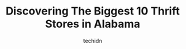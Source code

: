 ---
layout: ampstory
image: https://i0.wp.com/paketmu.com/wp-content/uploads/2023/06/thrift-store-0-in-alabama-1686368610.jpeg?resize=640,853
author: techidn
featured: false
description: Explore the diverse Thrift Store scene in Alabama, home to an incredible selection of 10 establishments catering to every taste. Whether youre in search of iconic favorites or undiscovered 
title: Discovering The Biggest 10 Thrift Stores in Alabama
cover:
   title: Discovering The Biggest 10 Thrift Stores in Alabama
   subtitle: RICKPATE
   background: https://paketmu.com/wp-content/uploads/2023/06/thrift-store-0-in-alabama-1686368610.jpeg

pages: 
 - layout: thirds
   top: <h1>#1 Lovelady Thrift Store</h1>
   bottom: "<p>Unfortunately I wont be shopping here again. I went in and purchased what I thought was a table and chairs for $75 as the tag was only on the chairs. I drove around to</p>"
   background: https://paketmu.com/wp-content/uploads/2023/06/thrift-store-1-in-alabama-1686368611.jpeg
   backgroundblur: true
 - layout: thirds
   top: <h1>#2 Lovelady Thrift Store</h1>
   bottom: "<p>I would consider myself an avid thrifter, and this place has some great finds. However, this place also has *the* most outrageous prices I have quite literally ever seen </p>"
   background: https://paketmu.com/wp-content/uploads/2023/06/thrift-store-2-in-alabama-1686368612.jpeg
   cta:
      link: https://paketmu.com/discovering-the-biggest-10-thrift-stores-in-alabama/
      text: Discovering The Biggest 10 Thrift Stores in Alabama
 - layout: thirds
   top: <h1>#3 Americas Thrift Stores & Donation Center</h1>
   bottom: "<p>Would be a wonderful place to shop if you could try anything on. I seriously dont understand how someone can sell clothes and not have a fitting room You can only get </p>"
   background: https://paketmu.com/wp-content/uploads/2023/06/thrift-store-3-in-alabama-1686368613.jpeg
   cta:
      link: https://paketmu.com/discovering-the-biggest-10-thrift-stores-in-alabama/
      text: Discovering The Biggest 10 Thrift Stores in Alabama
 - layout: thirds
   top: <h1>#4 Center-Hope Super Thrift Str</h1>
   bottom: "<p>1700 Hamric Dr E, Oxford, AL 36203, United States</p>"
   background: https://images.unsplash.com/photo-1518640467707-6811f4a6ab73?ixlib=rb-4.0.3&ixid=MnwxMjA3fDB8MHxwaG90by1wYWdlfHx8fGVufDB8fHx8&auto=format&fit=crop&w=640&h=853&q=80
   cta:
      link: https://paketmu.com/discovering-the-biggest-10-thrift-stores-in-alabama/
      text: Discovering The Biggest 10 Thrift Stores in Alabama
 - layout: thirds
   top: <h1>#5 Americas Thrift Stores & Donation Center</h1>
   bottom: "<p>1735 Skyland E Blvd, Tuscaloosa, AL 35405, United States</p>"
   background: https://images.unsplash.com/photo-1614648718611-0635f29016cb?ixlib=rb-4.0.3&ixid=MnwxMjA3fDB8MHxwaG90by1wYWdlfHx8fGVufDB8fHx8&auto=format&fit=crop&w=640&h=853&q=80
   cta:
      link: https://paketmu.com/discovering-the-biggest-10-thrift-stores-in-alabama/
      text: Discovering The Biggest 10 Thrift Stores in Alabama
 - layout: thirds
   top: <h1>#6 Americas Thrift Stores & Donation Center</h1>
   bottom: "<p>4121 Hwy 78 E, Jasper, AL 35501, United States</p>"
   background: https://images.unsplash.com/photo-1608501821300-4f99e58bba77?ixlib=rb-4.0.3&ixid=MnwxMjA3fDB8MHxwaG90by1wYWdlfHx8fGVufDB8fHx8&auto=format&fit=crop&w=640&h=853&q=80
   cta:
      link: https://paketmu.com/discovering-the-biggest-10-thrift-stores-in-alabama/
      text: Discovering The Biggest 10 Thrift Stores in Alabama
 - layout: thirds
   top: <h1>#7 Foundry Thrift Store - Pelham/Alabaster</h1>
   bottom: "<p>3592 Pelham Pkwy, Pelham, AL 35124, United States</p>"
   background: https://images.unsplash.com/photo-1527067829737-402993088e6b?ixlib=rb-4.0.3&ixid=MnwxMjA3fDB8MHxwaG90by1wYWdlfHx8fGVufDB8fHx8&auto=format&fit=crop&w=640&h=853&q=80
   cta:
      link: https://paketmu.com/discovering-the-biggest-10-thrift-stores-in-alabama/
      text: Discovering The Biggest 10 Thrift Stores in Alabama
 - layout: thirds
   middle: Continue reading...
   background: https://images.unsplash.com/photo-1533735380053-eb8d0759b24a?ixlib=rb-4.0.3&ixid=MnwxMjA3fDB8MHxwaG90by1wYWdlfHx8fGVufDB8fHx8&auto=format&fit=crop&w=640&h=853&q=80
   cta:
      link: https://paketmu.com/discovering-the-biggest-10-thrift-stores-in-alabama/
      text: Discovering The Biggest 10 Thrift Stores in Alabama
      
---